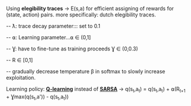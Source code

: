 Using **elegibility traces** -> E(s,a) for efficient assigning of rewards for (state, action) pairs.
more specifically: dutch elegibility traces. 

-- ƛ: trace decay parameter::: set to 0.1

-- ⍺: Learning parameter...⍺ ∈ (0,1]

-- Ɣ: have to fine-tune as training proceeds Ɣ ∈ (0,0.3)

-- R ∈ [0,1]

-- gradually decrease temperature β in softmax to slowly increase exploitation.

Learning policy: [**Q-learning**](https://en.wikipedia.org/wiki/Q-learning) instead of [**SARSA**](https://en.wikipedia.org/wiki/State%E2%80%93action%E2%80%93reward%E2%80%93state%E2%80%93action) -> q(s<sub>t</sub>,a<sub>t</sub>) = q(s<sub>t</sub>,a<sub>t</sub>) + ⍺(R<sub>t+1</sub> + Ɣmax(q(s<sub>t</sub>,a')) - q(s<sub>t</sub>,a<sub>t</sub>))
